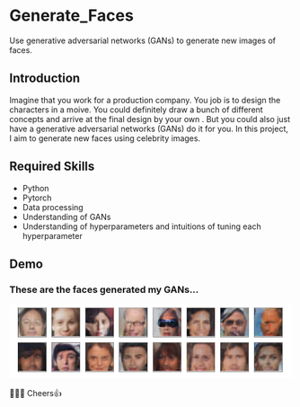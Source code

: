 # Generate_Faces
Use generative adversarial networks (GANs) to generate new images of faces.

## Introduction
Imagine that you work for a production company. You job is to design the characters in a moive. You could definitely draw 
a bunch of different concepts and arrive at the final design by your own . But you could also just have a generative adversarial 
networks (GANs) do it for you. In this project, I aim to generate new faces using celebrity images.

## Required Skills
* Python
* Pytorch
* Data processing
* Understanding of GANs
* Understanding of hyperparameters and intuitions of tuning each hyperparameter 

## Demo 
### These are the faces generated my GANs...
 ![faces](Demo/generated_faces.png)

:rocket::rocket::rocket:
Cheers:+1:
